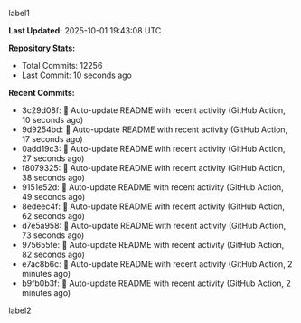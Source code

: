 
label1 
<!-- ACTIVITY_START -->
**Last Updated:** 2025-10-01 19:43:08 UTC

**Repository Stats:**
- Total Commits: 12256
- Last Commit: 10 seconds ago

**Recent Commits:**
- 3c29d08f: 🤖 Auto-update README with recent activity (GitHub Action, 10 seconds ago)
- 9d9254bd: 🤖 Auto-update README with recent activity (GitHub Action, 17 seconds ago)
- 0add19c3: 🤖 Auto-update README with recent activity (GitHub Action, 27 seconds ago)
- f8079325: 🤖 Auto-update README with recent activity (GitHub Action, 38 seconds ago)
- 9151e52d: 🤖 Auto-update README with recent activity (GitHub Action, 49 seconds ago)
- 8edeec4f: 🤖 Auto-update README with recent activity (GitHub Action, 62 seconds ago)
- d7e5a958: 🤖 Auto-update README with recent activity (GitHub Action, 73 seconds ago)
- 975655fe: 🤖 Auto-update README with recent activity (GitHub Action, 82 seconds ago)
- e7ac8b6c: 🤖 Auto-update README with recent activity (GitHub Action, 2 minutes ago)
- b9fb0b3f: 🤖 Auto-update README with recent activity (GitHub Action, 2 minutes ago)
<!-- ACTIVITY_END -->

label2
